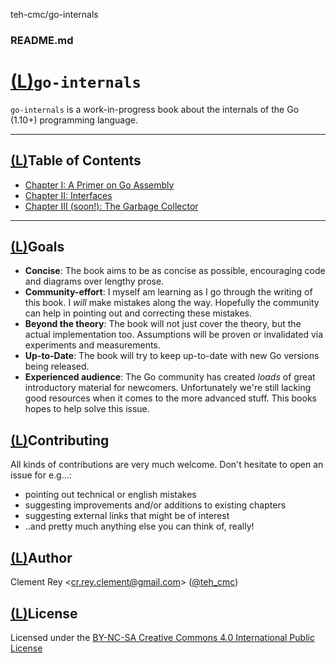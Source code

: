 teh-cmc/go-internals

###    README.md

# [(L)](https://github.com/teh-cmc/go-internals#go-internals)`go-internals`

`go-internals` is a work-in-progress book about the internals of the Go (1.10+) programming language.

* * *

## [(L)](https://github.com/teh-cmc/go-internals#table-of-contents)Table of Contents

- [Chapter I: A Primer on Go Assembly](https://github.com/teh-cmc/go-internals/blob/master/chapter1_assembly_primer/README.md)
- [Chapter II: Interfaces](https://github.com/teh-cmc/go-internals/blob/master/chapter2_interfaces/README.md)
- [Chapter III (soon!): The Garbage Collector](https://github.com/teh-cmc/go-internals/blob/master/chapter3_garbage_collector/README.md)

* * *

## [(L)](https://github.com/teh-cmc/go-internals#goals)Goals

- **Concise**: The book aims to be as concise as possible, encouraging code and diagrams over lengthy prose.
- **Community-effort**: I myself am learning as I go through the writing of this book. I *will* make mistakes along the way. Hopefully the community can help in pointing out and correcting these mistakes.
- **Beyond the theory**: The book will not just cover the theory, but the actual implementation too. Assumptions will be proven or invalidated via experiments and measurements.
- **Up-to-Date**: The book will try to keep up-to-date with new Go versions being released.
- **Experienced audience**: The Go community has created *loads* of great introductory material for newcomers. Unfortunately we're still lacking good resources when it comes to the more advanced stuff. This books hopes to help solve this issue.

## [(L)](https://github.com/teh-cmc/go-internals#contributing)Contributing

All kinds of contributions are very much welcome.
Don't hesitate to open an issue for e.g...:

- pointing out technical or english mistakes
- suggesting improvements and/or additions to existing chapters
- suggesting external links that might be of interest
- ..and pretty much anything else you can think of, really!

## [(L)](https://github.com/teh-cmc/go-internals#author)Author

Clement Rey <[cr.rey.clement@gmail.com](https://github.com/teh-cmc/go-internalsmailto:cr.rey.clement@gmail.com)> ([@teh_cmc](https://twitter.com/teh_cmc))

## [(L)](https://github.com/teh-cmc/go-internals#license)License

Licensed under the [BY-NC-SA Creative Commons 4.0 International Public License](http://creativecommons.org/licenses/by-nc-sa/4.0/)
